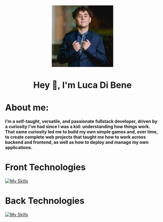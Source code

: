 <p align="center">
    <img width="200" src="img/Me.jpg">
</p>

<h1 align="center">Hey 👋, I'm Luca Di Bene</h1>
<h1>About me:</h1>
<b>I’m a self-taught, versatile, and passionate fullstack developer, driven by a curiosity I’ve had since I was a kid: understanding how things work. That same curiosity led me to build my own simple games and, over time, to create complete web projects that taught me how to work across backend and frontend, as well as how to deploy and manage my own applications.</b>

<h1>Front Technologies</h1>

[![My Skills](https://skillicons.dev/icons?i=html,css,js,react)](https://skillicons.dev)

<h1>Back Technologies</h1>

[![My Skills](https://skillicons.dev/icons?i=java,spring,postgres)](https://skillicons.dev)

